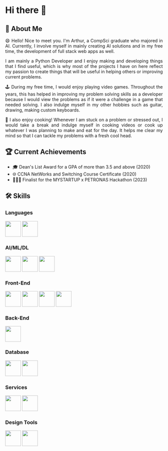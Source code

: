 # Hi there 👋

## 🤔 About Me
<p align="justify">😄 Hello! Nice to meet you. I'm Arthur, a CompSci graduate who majored in AI. Currently, I involve myself in mainly creating AI solutions and in my free time, the development of full stack web apps as well.</p>

<p align="justify">I am mainly a Python Developer and I enjoy making and developing things that I find useful, which is why most of the projects I have on here reflect my passion to create things that will be useful in helping others or improving current problems.</p>

<p align="justify">🕹️ During my free time, I would enjoy playing video games. Throughout the years, this has helped in improving my problem solving skills as a developer because I would view the problems as if it were a challenge in a game that needed solving. I also indulge myself in my other hobbies such as guitar, drawing, making custom keyboards.</p>

<p align="justify">🍩 I also enjoy cooking! Whenever I am stuck on a problem or stressed out, I would take a break and indulge myself in cooking videos or cook up whatever I was planning to make and eat for the day. It helps me clear my mind so that I can tackle my problems with a fresh cool head.</p>

## 🏆 Current Achievements
<ul>
  <li>🎓 Dean's List Award for a GPA of more than 3.5 and above (2020)</li>
  <li>🌐 CCNA NetWorks and Switching Course Certificate (2020)</li>
  <li>🧑🏻‍💻 Finalist for the MYSTARTUP x PETRONAS Hackathon (2023)</li>
</ul>

## 🛠️ Skills
### Languages
<img src="https://github.com/AVCTY/AVCTY/assets/77198012/8acd3102-57fc-4c52-8120-7191679f9051" width=50/>
<img src="https://github.com/AVCTY/AVCTY/assets/77198012/83af3f92-c9ef-41ba-b901-ff7f397b6aeb" width=50/>

### AI/ML/DL
<img src="https://github.com/AVCTY/AVCTY/assets/77198012/3cc85628-abb0-4082-a083-60ca34c2487e" width=50/>
<img src="https://github.com/AVCTY/AVCTY/assets/77198012/b7bfe281-ae60-4c4b-a038-55a7637ecf05" width=50/>
<img src="https://github.com/AVCTY/AVCTY/assets/77198012/f2f585c6-1e70-4d97-bc6b-18b20071c9f5" width=50/>

### Front-End
<img src="https://github.com/AVCTY/AVCTY/assets/77198012/9bae6fa3-a0d5-4811-a381-fa324fe95be8" width=50/>
<img src="https://github.com/AVCTY/AVCTY/assets/77198012/0f50f162-4f53-4182-803f-53e7251a8d13" width=50/>
<img src="https://github.com/AVCTY/AVCTY/assets/77198012/5312509b-91c8-41ad-98ca-719075b9821d" width=50/>
<img src="https://github.com/AVCTY/AVCTY/assets/77198012/c61ccb5b-9889-48f4-a12b-5e8fa6843cb6" width=50/>

### Back-End
<img src="https://github.com/AVCTY/AVCTY/assets/77198012/03f78b24-b29a-4af6-bf4d-f22f4b5afa2d" width=50/>

### Database
<img src="https://github.com/AVCTY/AVCTY/assets/77198012/d32c36db-f00f-4b14-baee-7642ebc5849b" width=50/>
<img src="https://github.com/AVCTY/AVCTY/assets/77198012/06cb0b4a-b15c-45d5-864b-cd2499e03612" width=50/>

### Services
<img src="https://github.com/AVCTY/AVCTY/assets/77198012/ccc9a4cc-97b9-49b2-9b12-63d344dc0d63" width=50/>
<img src="https://github.com/AVCTY/AVCTY/assets/77198012/00e1b711-e687-4ff0-92a0-06b3d0681c44" width=50/>

### Design Tools
<img src="https://github.com/AVCTY/AVCTY/assets/77198012/7f3613df-3bd9-4cae-b011-59cd366947c6" width=50/>
<img src="https://github.com/AVCTY/AVCTY/assets/77198012/ac523882-2cdc-4760-8bbe-a5b8381be254" width=50/>

<!--
**AVCTY/AVCTY** is a ✨ _special_ ✨ repository because its `README.md` (this file) appears on your GitHub profile.

Here are some ideas to get you started:

- 🔭 I’m currently working on ...
- 🌱 I’m currently learning ...
- 👯 I’m looking to collaborate on ...
- 🤔 I’m looking for help with ...
- 💬 Ask me about ...
- 📫 How to reach me: ...
- 😄 Pronouns: ...
- ⚡ Fun fact: ...
-->
